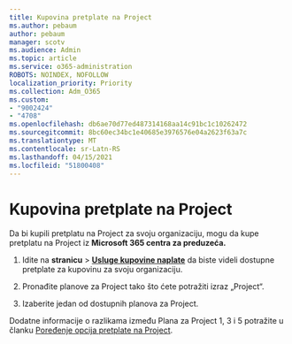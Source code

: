 ```yaml
---
title: Kupovina pretplate na Project
ms.author: pebaum
author: pebaum
manager: scotv
ms.audience: Admin
ms.topic: article
ms.service: o365-administration
ROBOTS: NOINDEX, NOFOLLOW
localization_priority: Priority
ms.collection: Adm_O365
ms.custom:
- "9002424"
- "4708"
ms.openlocfilehash: db6ae70d77ed487314168aa14c91bc1c10262472
ms.sourcegitcommit: 8bc60ec34bc1e40685e3976576e04a2623f63a7c
ms.translationtype: MT
ms.contentlocale: sr-Latn-RS
ms.lasthandoff: 04/15/2021
ms.locfileid: "51800408"
---
```

# <a name="purchase-project-subscription"></a>Kupovina pretplate na Project

Da bi kupili pretplatu na Project za svoju organizaciju, mogu da kupe pretplatu na Project iz **Microsoft 365 centra za preduzeća.**

1. Idite na **stranicu**  >  **[Usluge kupovine naplate](https://admin.microsoft.com/AdminPortal/Home?adminportal=1&msCV=%2BbOQtMNsz0ei8f5z.0.36#/catalog)** da biste videli dostupne pretplate za kupovinu za svoju organizaciju.

2. Pronađite planove za Project tako što ćete potražiti izraz „Project“.

3. Izaberite jedan od dostupnih planova za Project.

Dodatne informacije o razlikama između Plana za Project 1, 3 i 5 potražite u članku [Poređenje opcija pretplate na Project](https://products.office.com/project/compare-microsoft-project-management-software?tab=1&OCID=AID2000748_SEM_5j2j5X4B&MarinID=5j2j5X4B|78821275986631|%2Bproject%20%2Bo365|bb|c||1261139959949905|kwd-78821311481635:loc-190&lnkd=Bing_O365SMB_App&msclkid=185eccc165db1d3da290924720afcaa4&ef_id=XoY8vgAAAUTu0Bj8:20200402200513:s).
